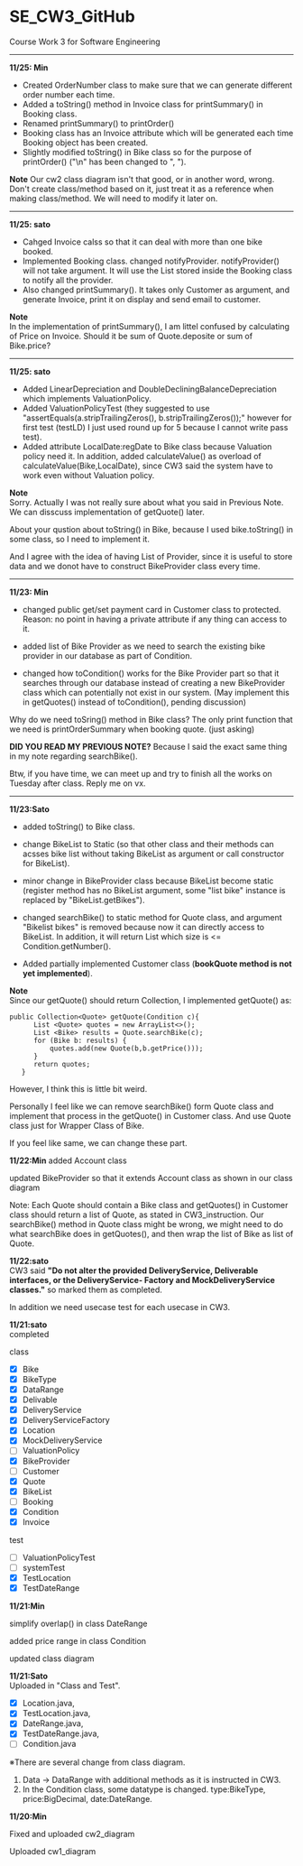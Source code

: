 # SE_CW3_GitHub
Course Work 3 for Software Engineering  

----------------------------------------------------------------------------------------------------------------------------------------
**11/25: Min**
 - Created OrderNumber class to make sure that we can generate different order number each time.
 - Added a toString() method in Invoice class for printSummary() in Booking class.
 - Renamed printSummary() to printOrder()
 - Booking class has an Invoice attribute which will be generated each time Booking object has been created.
 - Slightly modified toString() in Bike class so for the purpose of printOrder() ("\n" has been changed to ", ").

**Note**
Our cw2 class diagram isn't that good, or in another word, wrong. Don't create class/method based on it, just treat it as a reference when making class/method. We will need to modify it later on.

----------------------------------------------------------------------------------------------------------------------------------------
**11/25: sato**  
 - Cahged Invoice calss so that it can deal with more than one bike booked.
 - Implemented Booking class. changed notifyProvider. notifyProvider() will not take argument. It will use the List<Quote> stored inside the Booking class to notify all the provider.
 - Also changed printSummary(). It takes only Customer as argument, and generate Invoice, print it on display and send email to customer.
 
**Note**  
In the implementation of printSummary(), I am littel confused by calculating of  Price on Invoice. Should it be sum of Quote.deposite or sum of Bike.price?

----------------------------------------------------------------------------------------------------------------------------------------
**11/25: sato**  
 - Added LinearDepreciation and DoubleDecliningBalanceDepreciation which implements ValuationPolicy.
 - Added ValuationPolicyTest (they suggested to use "assertEquals(a.stripTrailingZeros(), b.stripTrailingZeros());" however for 
 first test (testLD) I just used round up for 5 because I cannot write pass test).
 - Added attribute LocalDate:regDate to Bike class because Valuation policy need it. In addition, added calculateValue() as overload of 
 calculateValue(Bike,LocalDate), since CW3 said the system have to work even without Valuation policy.
 
 **Note**  
 Sorry. Actually I was not really sure about what you said in Previous Note. We can disscuss implementation of getQuote() later.
 
 About your qustion about toString() in Bike, because I used bike.toString() in some class, so I need to implement it.
 
 And I agree with the idea of having List of Provider, since it is useful to store data and we donot have to construct 
 BikeProvider class every time.
 
----------------------------------------------------------------------------------------------------------------------------------------
**11/23: Min**

- changed public get/set payment card in Customer class to protected. Reason: no point in having a private attribute if any thing can access to it.

- added list of Bike Provider as we need to search the existing bike provider in our database as part of Condition.

- changed how toCondition() works for the Bike Provider part so that it searches through our database instead of creating a new BikeProvider class which can potentially not exist in our system. (May implement this in getQuotes() instead of toCondition(), pending discussion)

Why do we need toSring() method in Bike class? The only print function that we need is printOrderSummary when booking quote. (just asking)

**DID YOU READ MY PREVIOUS NOTE?** Because I said the exact same thing in my note regarding searchBike().

Btw, if you have time, we can meet up and try to finish all the works on Tuesday after class. Reply me on vx.

----------------------------------------------------------------------------------------------------------------------------------------
**11/23:Sato**  
 - added toString() to Bike class.
 
 - change BikeList to Static (so that other class and their methods can acsses bike list without taking BikeList as argument or 
call constructor for BikeList).

 - minor change in BikeProvider class because BikeList become static (register method has no BikeList argument, some "list bike" instance is replaced by "BikeList.getBikes").
 
 - changed searchBike() to static method for Quote class, and argument "Bikelist bikes" is removed because 
 now it can directly access to BikeList. In addition, it will return List<Bike> which size is <= Condition.getNumber().
                                                                                                                      
 - Added partially implemented Customer class (**bookQuote method is not yet implemented**).
 
**Note**  
Since our getQuote() should return Collection<Quote>, I implemented getQuote() as:
 ```
 public Collection<Quote> getQuote(Condition c){
       List <Quote> quotes = new ArrayList<>();
       List <Bike> results = Quote.searchBike(c);
       for (Bike b: results) {
           quotes.add(new Quote(b,b.getPrice()));
       }
       return quotes;
    }
 ```
However, I think this is little bit weird.  
 
Personally I feel like we can remove searchBike() form Quote class and implement that process in the getQuote() in Customer class.
And use Quote class just for Wrapper Class of Bike.  

If you feel like same, we can change these part.  
                                                                                                                      

**11/22:Min**
added Account class

updated BikeProvider so that it extends Account class as shown in our class diagram

Note: Each Quote should contain a Bike class and getQuotes() in Customer class should return a list of Quote, as stated in CW3_instruction. Our searchBike() method in Quote class might be wrong, we might need to do what searchBike does in getQuotes(), and then wrap the list of Bike as list of Quote.

**11/22:sato**  
CW3 said **"Do not alter the provided DeliveryService, Deliverable interfaces, or the DeliveryService-
Factory and MockDeliveryService classes."** so marked them as completed.

In addition we need usecase test for each usecase in CW3.

**11/21:sato**  
completed 

class  
 - [x] Bike
 - [x] BikeType
 - [x] DataRange
 - [x] Delivable
 - [x] DeliveryService
 - [x] DeliveryServiceFactory
 - [x] Location
 - [x] MockDeliveryService
 - [ ] ValuationPolicy
 - [x] BikeProvider
 - [ ] Customer
 - [x] Quote
 - [x] BikeList
 - [ ] Booking
 - [x] Condition
 - [x] Invoice  

test
 - [ ] ValuationPolicyTest
 - [ ] systemTest
 - [x] TestLocation
 - [x] TestDateRange

**11/21:Min**

simplify overlap() in class DateRange

added price range in class Condition

updated class diagram

**11/21:Sato**  
Uploaded in "Class and Test".
 - [x] Location.java, 
 - [x] TestLocation.java, 
 - [x] DateRange.java, 
 - [x] TestDateRange.java, 
 - [ ] Condition.java  

※There are several change from class diagram.  
 1. Data -> DataRange with additional methods as it is instructed in CW3.
 2. In the Condition class, some datatype is changed. type:BikeType, price:BigDecimal, date:DateRange.

**11/20:Min**

Fixed and uploaded cw2_diagram

Uploaded cw1_diagram
